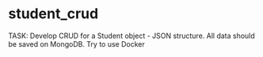# student_crud

TASK: Develop CRUD for a Student object - JSON structure. All data should be saved on MongoDB. Try to use Docker
